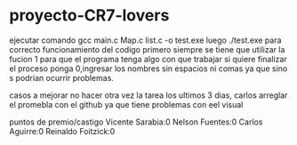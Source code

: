 # proyecto-CR7-lovers
ejecutar comando gcc main.c Map.c list.c -o test.exe luego ./test.exe
para correcto funcionamiento del codigo primero siempre se tiene que utilizar la fucion 1 para que el programa
tenga algo con que trabajar si quiere finalizar el proceso ponga 0,ingresar los nombres sin espacios ni comas ya que sino s podrian ocurrir problemas.

casos a mejorar
no hacer otra vez la tarea los ultimos 3 dias, carlos arreglar el promebla con el github ya que tiene problemas con eel visual

puntos de premio/castigo
Vicente Sarabia:0
Nelson Fuentes:0
Carlos Aguirre:0
Reinaldo Foitzick:0
